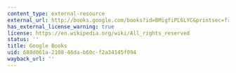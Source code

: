 ```yaml
---
content_type: external-resource
external_url: http://books.google.com/books?id=BMigfiPL6LYC&printsec=frontcover
has_external_license_warning: true
license: https://en.wikipedia.org/wiki/All_rights_reserved
status: ''
title: Google Books
uid: 688d061a-2108-46da-b60c-f2a34145f094
wayback_url: ''
---
```

